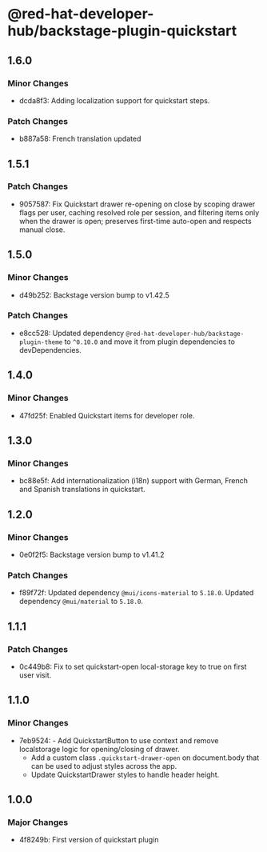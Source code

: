 # @red-hat-developer-hub/backstage-plugin-quickstart

## 1.6.0

### Minor Changes

- dcda8f3: Adding localization support for quickstart steps.

### Patch Changes

- b887a58: French translation updated

## 1.5.1

### Patch Changes

- 9057587: Fix Quickstart drawer re-opening on close by scoping drawer flags per user, caching resolved role per session, and filtering items only when the drawer is open; preserves first-time auto-open and respects manual close.

## 1.5.0

### Minor Changes

- d49b252: Backstage version bump to v1.42.5

### Patch Changes

- e8cc528: Updated dependency `@red-hat-developer-hub/backstage-plugin-theme` to `^0.10.0` and move it from plugin dependencies to devDependencies.

## 1.4.0

### Minor Changes

- 47fd25f: Enabled Quickstart items for developer role.

## 1.3.0

### Minor Changes

- bc88e5f: Add internationalization (i18n) support with German, French and Spanish translations in quickstart.

## 1.2.0

### Minor Changes

- 0e0f2f5: Backstage version bump to v1.41.2

### Patch Changes

- f89f72f: Updated dependency `@mui/icons-material` to `5.18.0`.
  Updated dependency `@mui/material` to `5.18.0`.

## 1.1.1

### Patch Changes

- 0c449b8: Fix to set quickstart-open local-storage key to true on first user visit.

## 1.1.0

### Minor Changes

- 7eb9524: - Add QuickstartButton to use context and remove localstorage logic for opening/closing of drawer.
  - Add a custom class `.quickstart-drawer-open` on document.body that can be used to adjust styles across the app.
  - Update QuickstartDrawer styles to handle header height.

## 1.0.0

### Major Changes

- 4f8249b: First version of quickstart plugin
